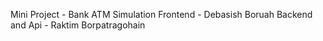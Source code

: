 Mini Project - Bank ATM Simulation
Frontend - Debasish Boruah
Backend and Api - Raktim Borpatragohain

